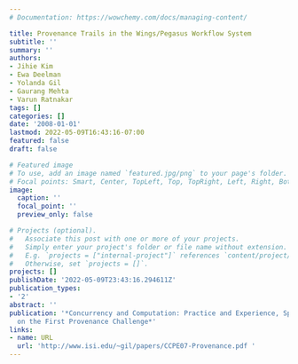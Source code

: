```yaml
---
# Documentation: https://wowchemy.com/docs/managing-content/

title: Provenance Trails in the Wings/Pegasus Workflow System
subtitle: ''
summary: ''
authors:
- Jihie Kim
- Ewa Deelman
- Yolanda Gil
- Gaurang Mehta
- Varun Ratnakar
tags: []
categories: []
date: '2008-01-01'
lastmod: 2022-05-09T16:43:16-07:00
featured: false
draft: false

# Featured image
# To use, add an image named `featured.jpg/png` to your page's folder.
# Focal points: Smart, Center, TopLeft, Top, TopRight, Left, Right, BottomLeft, Bottom, BottomRight.
image:
  caption: ''
  focal_point: ''
  preview_only: false

# Projects (optional).
#   Associate this post with one or more of your projects.
#   Simply enter your project's folder or file name without extension.
#   E.g. `projects = ["internal-project"]` references `content/project/deep-learning/index.md`.
#   Otherwise, set `projects = []`.
projects: []
publishDate: '2022-05-09T23:43:16.294611Z'
publication_types:
- '2'
abstract: ''
publication: '*Concurrency and Computation: Practice and Experience, Special Issue
  on the First Provenance Challenge*'
links:
- name: URL
  url: 'http://www.isi.edu/~gil/papers/CCPE07-Provenance.pdf '
---
```

